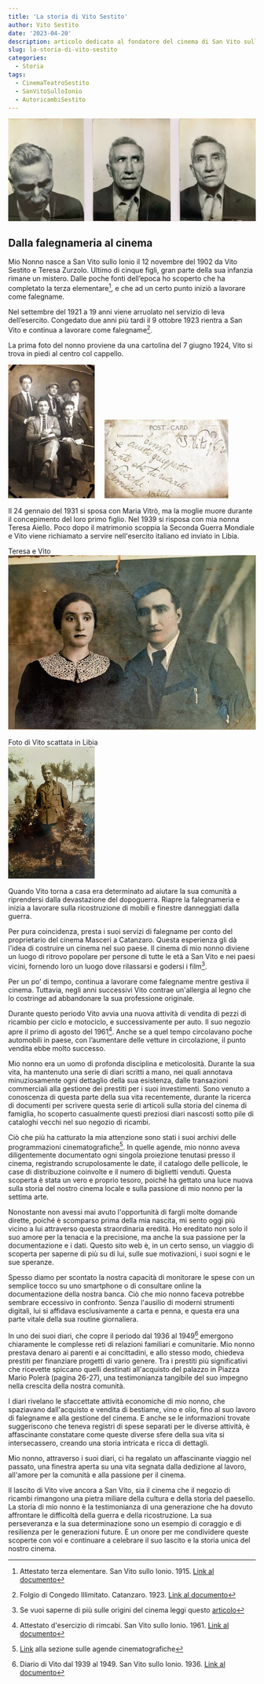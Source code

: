 ```yaml
---
title: 'La storia di Vito Sestito'
author: Vito Sestito
date: '2023-04-20'
description: articolo dedicato al fondatore del cinema di San Vito sullo Ionio
slug: la-storia-di-vito-sestito
categories:
  - Storia
tags:
  - CinemaTeatroSestito
  - SanVitoSulloIonio
  - AutoricambiSestito
---
```

![foto fatte per la patente](images/vito_sestito_patent_pictures.JPG)

## Dalla falegnameria al cinema

Mio Nonno nasce a San Vito sullo Ionio il 12 novembre del 1902 da Vito Sestito e Teresa Zurzolo. Ultimo di cinque figli, gran parte della sua infanzia rimane un mistero. Dalle poche fonti dell’epoca ho scoperto che ha completato la terza elementare[^1], e che ad un certo punto iniziò a lavorare come falegname.

Nel settembre del 1921 a 19 anni viene arruolato nel servizio di leva dell’esercito. Congedato due anni più tardi il 9 ottobre 1923 rientra a San Vito e continua a lavorare come falegname[^2].

La prima foto del nonno proviene da una cartolina del 7 giugno 1924, Vito si trova in piedi al centro col cappello.

<img src="images/1924_06_07_Cartolina_Gruppo_Amici_Nonno_Vito_2.jpg" style="max-width:20%;min-width:35%;"/> &nbsp;&nbsp;&nbsp;&nbsp;<img src="images/1924_06_07_Cartolina_Gruppo_Amici_Nonno_Vito_1.jpg" style="max-width:20%;min-width:50%;"/>

Il 24 gennaio del 1931 si sposa con Maria Vitrò, ma la moglie muore durante il concepimento del loro primo figlio. Nel 1939 si risposa con mia nonna Teresa Aiello. Poco dopo il matrimonio scoppia la Seconda Guerra Mondiale e Vito viene richiamato a servire nell'esercito italiano ed inviato in Libia.

Teresa e Vito  
![](images/teresa_aiello_vito_sestito-min.jpg)

Foto di Vito scattata in Libia  
<img src="images/vito_sestito_libia-min.jpg" style="max-width:20%;min-width:35%;"/>

Quando Vito torna a casa era determinato ad aiutare la sua comunità a riprendersi dalla devastazione del dopoguerra. Riapre la falegnameria e inizia a lavorare sulla ricostruzione di mobili e finestre danneggiati dalla guerra.

Per pura coincidenza, presta i suoi servizi di falegname per conto del proprietario del cinema Masceri a Catanzaro. Questa esperienza gli dà l'idea di costruire un cinema nel suo paese. Il cinema di mio nonno diviene un luogo di ritrovo popolare per persone di tutte le età a San Vito e nei paesi vicini, fornendo loro un luogo dove rilassarsi e godersi i film[^3].

Per un po’ di tempo, continua a lavorare come falegname mentre gestiva il cinema. Tuttavia, negli anni successivi Vito contrae un'allergia al legno che lo costringe ad abbandonare la sua professione originale.

Durante questo periodo Vito avvia una nuova attività di vendita di pezzi di ricambio per ciclo e motociclo, e successivamente per auto. Il suo negozio apre il primo di agosto del 1961[^4]. Anche se a quel tempo circolavano poche automobili in paese, con l’aumentare delle vetture in circolazione, il punto vendita ebbe molto successo.

Mio nonno era un uomo di profonda disciplina e meticolosità. Durante la sua vita, ha mantenuto una serie di diari scritti a mano, nei quali annotava minuziosamente ogni dettaglio della sua esistenza, dalle transazioni commerciali alla gestione dei prestiti per i suoi investimenti. Sono venuto a conoscenza di questa parte della sua vita recentemente, durante la ricerca di documenti per scrivere questa serie di articoli sulla storia del cinema di famiglia, ho scoperto casualmente questi preziosi diari nascosti sotto pile di cataloghi vecchi nel suo negozio di ricambi.

Ciò che più ha catturato la mia attenzione sono stati i suoi archivi delle programmazioni cinematografiche[^5]. In quelle agende, mio nonno aveva diligentemente documentato ogni singola proiezione tenutasi presso il cinema, registrando scrupolosamente le date, il catalogo delle pellicole, le case di distribuzione coinvolte e il numero di biglietti venduti. Questa scoperta è stata un vero e proprio tesoro, poiché ha gettato una luce nuova sulla storia del nostro cinema locale e sulla passione di mio nonno per la settima arte.

Nonostante non avessi mai avuto l'opportunità di fargli molte domande dirette, poiché è scomparso prima della mia nascita, mi sento oggi più vicino a lui attraverso questa straordinaria eredità. Ho ereditato non solo il suo amore per la tenacia e la precisione, ma anche la sua passione per la documentazione e i dati. Questo sito web è, in un certo senso, un viaggio di scoperta per saperne di più su di lui, sulle sue motivazioni, i suoi sogni e le sue speranze.

Spesso diamo per scontato la nostra capacità di monitorare le spese con un semplice tocco su uno smartphone o di consultare online la documentazione della nostra banca. Ciò che mio nonno faceva potrebbe sembrare eccessivo in confronto. Senza l'ausilio di moderni strumenti digitali, lui si affidava esclusivamente a carta e penna, e questa era una parte vitale della sua routine giornaliera.

In uno dei suoi diari, che copre il periodo dal 1936 al 1949[^6] emergono chiaramente le complesse reti di relazioni familiari e comunitarie. Mio nonno prestava denaro ai parenti e ai concittadini, e allo stesso modo, chiedeva prestiti per finanziare progetti di vario genere. Tra i prestiti più significativi che ricevette spiccano quelli destinati all'acquisto del palazzo in Piazza Mario Polerà (pagina 26-27), una testimonianza tangibile del suo impegno nella crescita della nostra comunità.

I diari rivelano le sfaccettate attività economiche di mio nonno, che spaziavano dall'acquisto e vendita di bestiame, vino e olio, fino al suo lavoro di falegname e alla gestione del cinema. E anche se le informazioni trovate suggeriscono che teneva registri di spese separati per le diverse attività, è affascinante constatare come queste diverse sfere della sua vita si intersecassero, creando una storia intricata e ricca di dettagli.

Mio nonno, attraverso i suoi diari, ci ha regalato un affascinante viaggio nel passato, una finestra aperta su una vita segnata dalla dedizione al lavoro, all'amore per la comunità e alla passione per il cinema.

Il lascito di Vito vive ancora a San Vito, sia il cinema che il negozio di ricambi rimangono una pietra miliare della cultura e della storia del paesello. La storia di mio nonno è la testimonianza di una generazione che ha dovuto affrontare le difficoltà della guerra e della ricostruzione. La sua perseveranza e la sua determinazione sono un esempio di coraggio e di resilienza per le generazioni future. È un onore per me condividere queste scoperte con voi e continuare a celebrare il suo lascito e la storia unica del nostro cinema.



[^1]: Attestato terza elementare. San Vito sullo Ionio. 1915. [Link al documento](/1915/08/20/attestato-scuola-elementare-vito-sestito/)
[^2]: Folgio di Congedo Illimitato. Catanzaro. 1923. [Link al documento](/1923/10/09/congedo-fine-leva-vito-sestito/)
[^3]: Se vuoi saperne di più sulle origini del cinema leggi questo [articolo](/2023/04/27/la-nascita-del-cinema-a-san-vito-un-sogno-diventato-realt/)
[^4]: Attestato d'esercizio di rimcabi. San Vito sullo Ionio. 1961. [Link al documento](/1961/08/01/attestato-d-eserzizio-ricambi-in-pizza-mario-poler/)
[^5]: [Link](/agende/) alla sezione sulle agende cinematografiche
[^6]: Diario di Vito dal 1939 al 1949. San Vito sullo Ionio. 1936. [Link al documento](/1936/02/01/diario-vito-sestito-dal-1936-al-1949/)